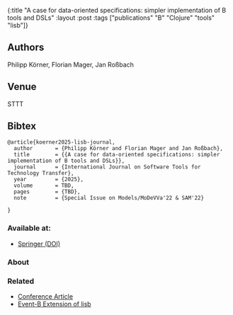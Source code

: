 {:title "A case for data-oriented specifications: simpler implementation of B tools and DSLs"
 :layout :post
 :tags  ["publications" "B" "Clojure" "tools" "lisb"]}

## Authors
Philipp Körner, Florian Mager, Jan Roßbach

## Venue
STTT


## Bibtex

```
@article{koerner2025-lisb-journal,
  author       = {Philipp Körner and Florian Mager and Jan Roßbach},
  title        = {{A case for data-oriented specifications: simpler implementation of B tools and DSLs}},
  journal      = {International Journal on Software Tools for Technology Transfer},
  year         = {2025},
  volume       = TBD,
  pages        = {TBD},
  note         = {Special Issue on Models/MoDeVVa'22 & SAM'22}

}
```

### Available at:

- [Springer (DOI)](https://doi.org/10.1007/s11334-025-00596-3)

### About


### Related

- [Conference Article](/posts-output/2022-09-08-MoDeVVa22-lisb)
- [Event-B Extension of lisb](/posts-output/2024-04-19-ABZ24-lisb-eventb)
